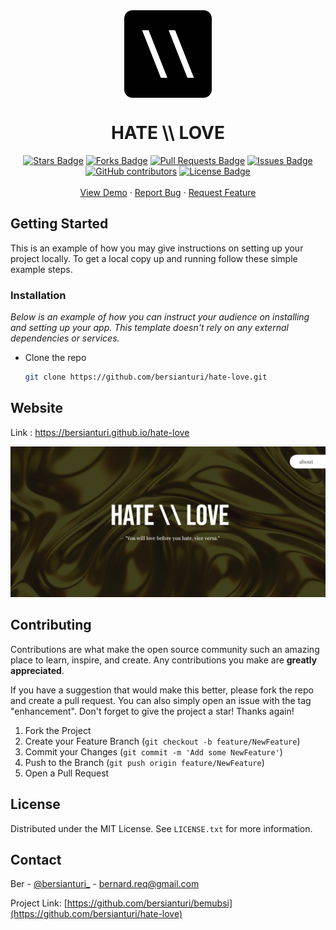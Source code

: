 <div align="center">
  <img src="assets/img/logo-smallsquare.png" width="140" align="center">
</div>
<h1 align="center">HATE \\ LOVE</h1>
<p align="center"><i></i></p>
<div align="center">
  <a href="https://github.com/bersianturi/hate-love/stargazers"><img src="https://img.shields.io/github/stars/bersianturi/hate-love" alt="Stars Badge"/></a>
<a href="https://github.com/bersianturi/hate-love/network/members"><img src="https://img.shields.io/github/forks/bersianturi/hate-love" alt="Forks Badge"/></a>
<a href="https://github.com/bersianturi/hate-love/pulls"><img src="https://img.shields.io/github/issues-pr/bersianturi/hate-love" alt="Pull Requests Badge"/></a>
<a href="https://github.com/bersianturi/hate-love/issues"><img src="https://img.shields.io/github/issues/bersianturi/hate-love" alt="Issues Badge"/></a>
<a href="https://github.com/bersianturi/hate-love/graphs/contributors"><img alt="GitHub contributors" src="https://img.shields.io/github/contributors/bersianturi/hate-love?color=2b9348"></a>
<a href="https://github.com/bersianturi/hate-love/blob/master/LICENSE"><img src="https://img.shields.io/github/license/bersianturi/hate-love" alt="License Badge"/></a>
</div>
<br>
<div align="center">
  <a href="https://bersianturi.github.io/hate-love">View Demo</a>
    ·
    <a href="https://github.com/bersianturi/hate-love/issues">Report Bug</a>
    ·
    <a href="https://github.com/bersianturi/hate-love/issues">Request Feature</a>
</div>

<!-- GETTING STARTED -->
## Getting Started

This is an example of how you may give instructions on setting up your project locally.
To get a local copy up and running follow these simple example steps.

### Installation

_Below is an example of how you can instruct your audience on installing and setting up your app. This template doesn't rely on any external dependencies or services._

* Clone the repo
  ```sh
  git clone https://github.com/bersianturi/hate-love.git
  ```

## Website

Link : https://bersianturi.github.io/hate-love

<a href="https://bersianturi.github.io/hate-love"><img src="preview.jpg" alt="HATE \\ LOVE Website" /></a>


<!-- CONTRIBUTING -->
## Contributing

Contributions are what make the open source community such an amazing place to learn, inspire, and create. Any contributions you make are **greatly appreciated**.

If you have a suggestion that would make this better, please fork the repo and create a pull request. You can also simply open an issue with the tag "enhancement".
Don't forget to give the project a star! Thanks again!

1. Fork the Project
2. Create your Feature Branch (`git checkout -b feature/NewFeature`)
3. Commit your Changes (`git commit -m 'Add some NewFeature'`)
4. Push to the Branch (`git push origin feature/NewFeature`)
5. Open a Pull Request



<!-- LICENSE -->
## License

Distributed under the MIT License. See `LICENSE.txt` for more information.




<!-- CONTACT -->
## Contact

Ber - [@bersianturi_](https://instragr.am/bersianturi_) - bernard.req@gmail.com

Project Link: [https://github.com/bersianturi/bemubsi](https://github.com/bersianturi/hate-love)
